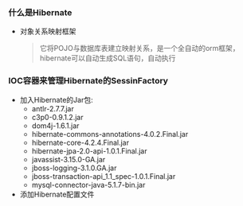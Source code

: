 ### 什么是Hibernate
  + 对象关系映射框架
    > 它将POJO与数据库表建立映射关系，是一个全自动的orm框架，hibernate可以自动生成SQL语句，自动执行
### IOC容器来管理Hibernate的SessinFactory
  + 加入Hibernate的Jar包:
    + antlr-2.7.7.jar
    + c3p0-0.9.1.2.jar
    + dom4j-1.6.1.jar
    + hibernate-commons-annotations-4.0.2.Final.jar
    + hibernate-core-4.2.4.Final.jar
    + hibernate-jpa-2.0-api-1.0.1.Final.jar
    + javassist-3.15.0-GA.jar
    + jboss-logging-3.1.0.GA.jar
    + jboss-transaction-api_1.1_spec-1.0.1.Final.jar
    + mysql-connector-java-5.1.7-bin.jar
  + 添加Hibernate配置文件

